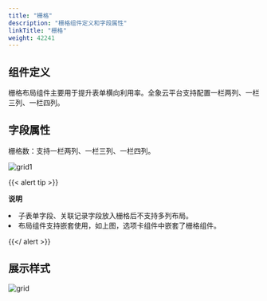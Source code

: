 ```yaml
---
title: "栅格"
description: "栅格组件定义和字段属性"
linkTitle: "栅格"
weight: 42241
---
```


## 组件定义

栅格布局组件主要用于提升表单横向利用率。全象云平台支持配置一栏两列、一栏三列、一栏四列。

## 字段属性

栅格数：支持一栏两列、一栏三列、一栏四列。

![grid1](https://raw.githubusercontent.com/quanxiang-cloud/website/main/static/images/zh/docs/manual/component/grid1.png)

{{< alert tip >}}

**说明**<li>子表单字段、关联记录字段放入栅格后不支持多列布局。<li>布局组件支持嵌套使用，如上图，选项卡组件中嵌套了栅格组件。

 {{</ alert >}}

## 展示样式

![grid](https://raw.githubusercontent.com/quanxiang-cloud/website/main/static/images/zh/docs/manual/component/grid.png)

